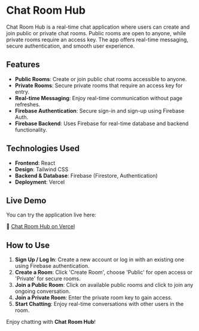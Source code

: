 # Chat Room Hub

Chat Room Hub is a real-time chat application where users can create and join public or private chat rooms. Public rooms are open to anyone, while private rooms require an access key. The app offers real-time messaging, secure authentication, and smooth user experience.

## Features

- **Public Rooms**: Create or join public chat rooms accessible to anyone.
- **Private Rooms**: Secure private rooms that require an access key for entry.
- **Real-time Messaging**: Enjoy real-time communication without page refreshes.
- **Firebase Authentication**: Secure sign-in and sign-up using Firebase Auth.
- **Firebase Backend**: Uses Firebase for real-time database and backend functionality.

## Technologies Used

- **Frontend**: React
- **Design**: Tailwind CSS
- **Backend & Database**: Firebase (Firestore, Authentication)
- **Deployment**: Vercel

## Live Demo

You can try the application live here:

🔗 [Chat Room Hub on Vercel](my-project-nu-murex.vercel.app)

## How to Use

1. **Sign Up / Log In**: Create a new account or log in with an existing one using Firebase authentication.
2. **Create a Room**: Click 'Create Room', choose 'Public' for open access or 'Private' for secure rooms.
3. **Join a Public Room**: Click on available public rooms and click to join any ongoing conversation.
4. **Join a Private Room**: Enter the private room key to gain access.
5. **Start Chatting**: Enjoy real-time conversations with other users in the room.



Enjoy chatting with **Chat Room Hub**!
